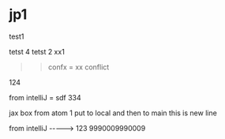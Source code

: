 # jp1
test1

tetst 4
tetst 2
xx1
>>  confx  =  xx conflict

124

 
from intelliJ   = sdf 334

jax box from atom 1 put to local and then to main
this is new line


from intelliJ ----->  123  9990009990009


 
 
